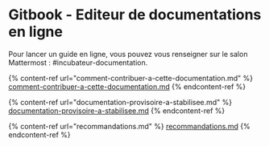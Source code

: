 # Gitbook - Editeur de documentations en ligne

Pour lancer un guide en ligne, vous pouvez vous renseigner sur le salon Mattermost : #incubateur-documentation.

{% content-ref url="comment-contribuer-a-cette-documentation.md" %}
[comment-contribuer-a-cette-documentation.md](comment-contribuer-a-cette-documentation.md)
{% endcontent-ref %}

{% content-ref url="documentation-provisoire-a-stabilisee.md" %}
[documentation-provisoire-a-stabilisee.md](documentation-provisoire-a-stabilisee.md)
{% endcontent-ref %}

{% content-ref url="recommandations.md" %}
[recommandations.md](recommandations.md)
{% endcontent-ref %}
